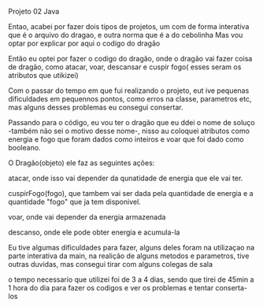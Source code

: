 Projeto 02 Java

Entao, acabei por fazer dois tipos de projetos, um com de forma interativa que é o arquivo do dragao, e outra norma que é a do cebolinha
Mas vou optar por explicar por aqui o codigo do dragão

Então eu optei por fazer o codigo do dragão, onde o dragão vai fazer coisa de dragão, como atacar, voar, descansar e cuspir fogo( esses seram os atributos que utikizei) 

Com o passar do tempo em que fui realizando o projeto, eut ive pequenas dificuldades em pequennos pontos, como erros na classe, parametros etc, mas alguns desses problemas eu consegui consertar. 

Passando para o código, eu vou ter o dragão que eu ddei o nome de soluço -também não sei o motivo desse nome-, nisso au coloquei atributos como energia e fogo que foram dados como inteiros e voar que foi dado como booleano.

O Dragão(objeto) ele faz as seguintes ações:

atacar, onde isso vai depender da qunatidade de energia que ele vai ter.

cuspirFogo(fogo), que tambem vai ser dada pela quantidade de energia e a quantidade "fogo" que ja tem disponivel.

voar, onde vai depender da energia armazenada

descanso, onde ele pode obter energia e acumula-la

Eu tive algumas dificuldades para fazer, alguns deles foram na utilizaçao na parte interativa da main, na realição de alguns metodos e parametros, tive outras duvidas, mas consegui tirar com alguns colegas de sala

o tempo necessario que utilizei foi de 3 a 4 dias, sendo que tirei de 45min a 1 hora do dia para fazer os codigos e ver os problemas e tentar conserta-los
